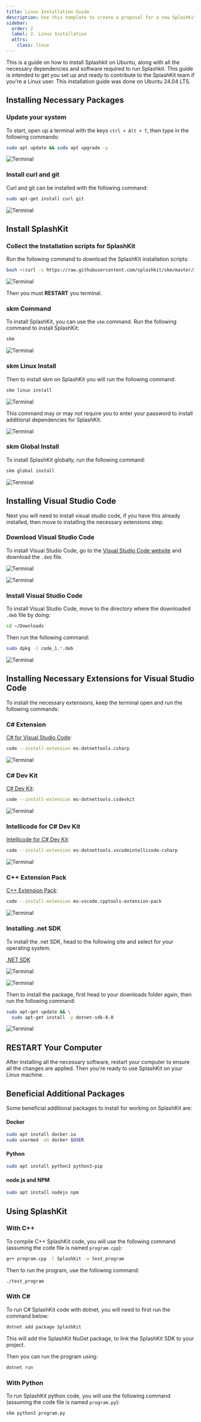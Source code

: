 ```yaml
---
title: Linux Installation Guide
description: Use this template to create a proposal for a new SplashKit tutorial.
sidebar:
  order: 2
  label: 2. Linux Installation
  attrs:
    class: linux
---
```


This is a guide on how to install Splashkit on Ubuntu, along with all the necessary dependencies and software required to run Splashkit. This guide is intended to get you set up and ready to contribute to the SplashKit team if you're a Linux user. This installation guide was done on Ubuntu 24.04 LTS.

## Installing Necessary Packages

### Update your system

To start, open up a terminal with the keys `ctrl + Alt + T`, then type in the following commands:

```bash
sudo apt update && sudo apt upgrade -y
```

![Terminal](/splashkit/linux-installation-fig2.png)

### Install curl and git

Curl and git can be installed with the following command:

```bash
sudo apt-get install curl git
```

![Terminal](/splashkit/linux-installation-fig3.png)

## Install SplashKit

### Collect the Installation scripts for SplashKit

Run the following command to download the SplashKit installation scripts:

```bash
bash <(curl -s https://raw.githubusercontent.com/splashkit/skm/master/install-scripts/skm-install.sh)
```

![Terminal](/splashkit/linux-installation-fig4.png)

Then you must **RESTART** you terminal.

### skm Command

To install SplashKit, you can use the `skm` command. Run the following command to install SplashKit:

```bash
skm
```

![Terminal](/splashkit/linux-installation-fig5.png)

### skm Linux Install

Then to install skm on SplashKit you will run the following command:

```bash
skm linux install
```

![Terminal](/splashkit/linux-installation-fig6.png)

This command may or may not require you to enter your password to install additional dependencies for SplashKit.

![Terminal](/splashkit/linux-installation-fig7.png)

### skm Global Install

To install SplashKit globally, run the following command:

```bash
skm global install
```

![Terminal](/splashkit/linux-installation-fig8.png)

## Installing Visual Studio Code

Next you will need to install visual studio code, if you have this already installed, then move to installing the necessary extensions step.

### Download Visual Studio Code

 To install Visual Studio Code, go to the [Visual Studio Code website](https://code.visualstudio.com/) and download the `.deb` file.

![Terminal](/splashkit/linux-installation-fig9.png)

![Terminal](/splashkit/linux-installation-fig10.png)

### Install Visual Studio Code

To install Visual Studio Code, move to the directory where the downloaded `.deb` file by doing:

```bash
cd ~/Downloads
```

Then run the following command:

```bash
sudo dpkg -i code_1.*.deb
```

![Terminal](/splashkit/linux-installation-fig11.png)

## Installing Necessary Extensions for Visual Studio Code

To install the necessary extensions, keep the terminal open and run the following commands:

### C# Extension

[C# for Visual Studio Code](https://marketplace.visualstudio.com/items?itemName=ms-dotnettools.csharp):

```bash
code --install-extension ms-dotnettools.csharp
```

![Terminal](/splashkit/linux-installation-fig12.png)

### C# Dev Kit

[C# Dev Kit](https://marketplace.visualstudio.com/items?itemName=ms-dotnettools.csdevkit):

```bash
code --install-extension ms-dotnettools.csdevkit
```

![Terminal](/splashkit/linux-installation-fig13.png)

### Intellicode for C# Dev Kit

[Intellicode for C# Dev Kit](https://marketplace.visualstudio.com/items?itemName=ms-dotnettools.vscodeintellicode-csharp):

```bash
code --install-extension ms-dotnettools.vscodeintellicode-csharp
```

![Terminal](/splashkit/linux-installation-fig14.png)

### C++ Extension Pack

[C++ Extension Pack](https://marketplace.visualstudio.com/items?itemName=ms-vscode.cpptools-extension-pack):

```bash
code --install-extension ms-vscode.cpptools-extension-pack
```

![Terminal](/splashkit/linux-installation-fig15.png)

### Installing .net SDK

To install the .net SDK, head to the following site and select for your operating system.

[.NET SDK](https://dotnet.microsoft.com/en-us/download?initial-os=linux)

![Terminal](/splashkit/linux-installation-fig16.png)

![Terminal](/splashkit/linux-installation-fig17.png)

Then to install the package, first head to your downloads folder again, then run the following command:

```bash
sudo apt-get update && \
  sudo apt-get install -y dotnet-sdk-8.0
```

![Terminal](/splashkit/linux-installation-fig18.png)

## RESTART Your Computer

After installing all the necessary software, restart your computer to ensure all the changes are applied. Then you're ready to use SplashKit on your Linux machine.

## Beneficial Additional Packages

Some beneficial additional packages to install for working on SplashKit are:

#### Docker

```bash
sudo apt install docker.io
sudo usermod -aG docker $USER
```

#### Python

```bash
sudo apt install python3 python3-pip
```

#### node.js and NPM

```bash
sudo apt install nodejs npm
```

## Using SplashKit

### With C++

To compile C++ SplashKit code, you will use the following command (assuming the code file is named `program.cpp`):

```bash
g++ program.cpp -l SplashKit -o test_program
```

Then to run the program, use the following command:

```bash
./test_program
```

### With C#

To run C# SplashKit code with dotnet, you will need to first run the command below:

```bash
dotnet add package SplashKit
```

This will add the SplashKit NuGet package, to link the SplashKit SDK to your project.

Then you can run the program using:

```bash
dotnet run
```

### With Python

To run SplashKit python code, you will use the following command (assuming the code file is named `program.py`):

```bash
skm python3 program.py
```
